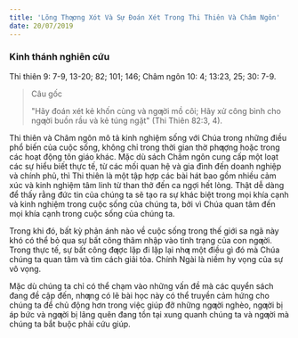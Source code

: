 ```yaml
---
title: 'Lõng Thƣơng Xót Và Sự Đoán Xét Trong Thi Thiên Và Châm Ngôn'
date: 20/07/2019
---
```


### Kinh thánh nghiên cứu
Thi thiên 9: 7-9, 13-20; 82; 101; 146; Châm ngôn 10: 4; 13:23, 25; 30: 7-9.

> <p>Câu gốc</p>
> "Hãy đoán xét kẻ khốn cùng và ngƣời mồ côi; Hãy xử công bình cho ngƣời buồn rầu và kẻ túng ngặt" (Thi Thiên 82:3, 4).

Thi thiên và Châm ngôn mô tả kinh nghiệm sống với Chúa trong những điều phổ biến của cuộc sống, không chỉ trong thời gian thờ phƣợng hoặc trong các hoạt động tôn giáo khác. Mặc dù sách Châm ngôn cung cấp một loạt các sự hiểu biết thực tế, từ các mối quan hệ và gia đình đến doanh nghiệp và chính phủ, thì Thi thiên là một tập hợp các bài hát bao gồm nhiều cảm xúc và kinh nghiệm tâm linh từ than thở đến ca ngợi hết lòng. Thật dễ dàng để thấy rằng đức tin của chúng ta sẽ tạo ra sự khác biệt trong mọi khía cạnh và kinh nghiệm trong cuộc sống của chúng ta, bởi vì Chúa quan tâm đến mọi khía cạnh trong cuộc sống của chúng ta.

Trong khi đó, bất kỳ phản ánh nào về cuộc sống trong thế giới sa ngã này khó có thể bỏ qua sự bất công thâm nhập vào tình trạng của con ngƣời. Trong thực tế, sự bất công đƣợc lặp đi lặp lại nhƣ một điều gì đó mà Chúa chúng ta quan tâm và tìm cách giải tỏa. Chính Ngài là niềm hy vọng của sự vô vọng.

Mặc dù chúng ta chỉ có thể chạm vào những vấn đề mà các quyển sách đang đề cập đến, nhƣng có lẽ bài học này có thể truyền cảm hứng cho chúng ta để chủ động hơn trong việc giúp đỡ những ngƣời nghèo, ngƣời bị áp bức và ngƣời bị lãng quên đang tồn tại xung quanh chúng ta và ngƣời mà chúng ta bắt buộc phải cứu giúp.